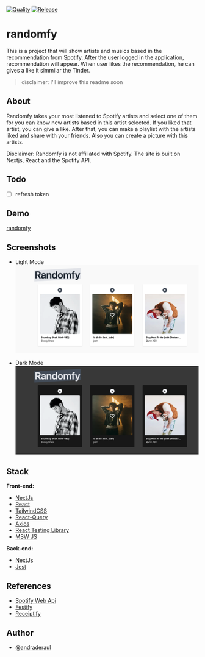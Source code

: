 [![Quality](https://github.com/andraderaul/random-fy/actions/workflows/quality.yml/badge.svg)](https://github.com/andraderaul/random-fy/actions/workflows/quality.yml) [![Release](https://github.com/andraderaul/random-fy/actions/workflows/release.yml/badge.svg)](https://github.com/andraderaul/random-fy/actions/workflows/release.yml)

# randomfy

This is a project that will show artists and musics based in the recommendation from Spotify.
After the user logged in the application, recommendation will appear.
When user likes the recommendation, he can gives a like it simmilar the Tinder.

> disclaimer: I'll improve this readme soon

## About

Randomfy takes your most listened to Spotify artists and select one of them for you can know new artists based in this artist selected. If you liked that artist, you can give a like. After that, you can make a playlist with the artists liked and share with your friends. Also you can create a picture with this artists.

Disclaimer: Randomfy is not affiliated with Spotify. The site is built on Nextjs, React and the Spotify API.

## Todo

- [ ] refresh token

## Demo

[randomfy](https://random-fy.vercel.app/)

## Screenshots

- Light Mode
  ![randomfy screen light mode](./public/screenshots/2.png)

- Dark Mode
  ![randomfy screen dark mode](./public/screenshots/3.png)

## Stack

**Front-end:**

- [NextJs](https://nextjs.org/docs)
- [React](https://pt-br.reactjs.org/docs/getting-started.html)
- [TailwindCSS](https://tailwindcss.com/docs/)
- [React-Query](https://react-query.tanstack.com/)
- [Axios](https://github.com/axios/axios)
- [React Testing Library](https://testing-library.com/docs/react-testing-library/intro/)
- [MSW JS](https://mswjs.io/)

**Back-end:**

- [NextJs](https://nextjs.org/docs)
- [Jest](https://jestjs.io/)

## References

- [Spotify Web Api](https://developer.spotify.com/documentation/web-api/reference)
- [Festify](https://salty-beach-42139.herokuapp.com/)
- [Receiptify](https://receiptify.herokuapp.com/)

## Author

- [@andraderaul](https://github.com/andraderaul)
